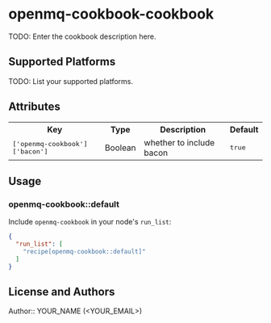 # openmq-cookbook-cookbook

TODO: Enter the cookbook description here.

## Supported Platforms

TODO: List your supported platforms.

## Attributes

<table>
  <tr>
    <th>Key</th>
    <th>Type</th>
    <th>Description</th>
    <th>Default</th>
  </tr>
  <tr>
    <td><tt>['openmq-cookbook']['bacon']</tt></td>
    <td>Boolean</td>
    <td>whether to include bacon</td>
    <td><tt>true</tt></td>
  </tr>
</table>

## Usage

### openmq-cookbook::default

Include `openmq-cookbook` in your node's `run_list`:

```json
{
  "run_list": [
    "recipe[openmq-cookbook::default]"
  ]
}
```

## License and Authors

Author:: YOUR_NAME (<YOUR_EMAIL>)
